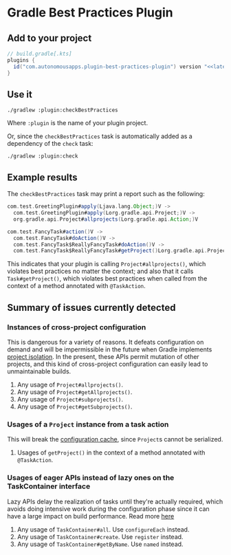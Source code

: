 # Gradle Best Practices Plugin

## Add to your project

```gradle
// build.gradle[.kts]
plugins {
  id("com.autonomousapps.plugin-best-practices-plugin") version "<<latest version>>"
}
```

## Use it

```shell
./gradlew :plugin:checkBestPractices
```

Where `:plugin` is the name of your plugin project.

Or, since the `checkBestPractices` task is automatically added as a dependency of the `check` task:

```shell
./gradlew :plugin:check
```

## Example results

The `checkBestPractices` task may print a report such as the following:

```groovy
com.test.GreetingPlugin#apply(Ljava.lang.Object;)V ->
  com.test.GreetingPlugin#apply(Lorg.gradle.api.Project;)V ->
  org.gradle.api.Project#allprojects(Lorg.gradle.api.Action;)V

com.test.FancyTask#action()V ->
  com.test.FancyTask#doAction()V ->
  com.test.FancyTask$ReallyFancyTask#doAction()V ->
  com.test.FancyTask$ReallyFancyTask#getProject()Lorg.gradle.api.Project;
```

This indicates that your plugin is calling `Project#allprojects()`, which violates best practices no matter the context;
and also that it calls `Task#getProject()`, which violates best practices when called from the context of a method
annotated with `@TaskAction`.

## Summary of issues currently detected

### Instances of cross-project configuration

This is dangerous for a variety of reasons. It defeats configuration on demand and will be impermissible in the future
when Gradle implements [project isolation](https://gradle.github.io/configuration-cache/#project_isolation). In the
present, these APIs permit mutation of other projects, and this kind of cross-project configuration can easily lead to
unmaintainable builds.

1. Any usage of `Project#allprojects()`.
2. Any usage of `Project#getAllprojects()`.
3. Any usage of `Project#subprojects()`.
4. Any usage of `Project#getSubprojects()`.

### Usages of a `Project` instance from a task action

This will break the [configuration cache](https://docs.gradle.org/nightly/userguide/configuration_cache.html), since
`Project`s cannot be serialized.

1. Usages of `getProject()` in the context of a method annotated with `@TaskAction`. 

### Usages of eager APIs instead of lazy ones on the TaskContainer interface

Lazy APIs delay the realization of tasks until they're actually required, which avoids doing intensive work 
during the configuration phase since it can have a large impact on build performance. 
Read more [here](https://docs.gradle.org/current/userguide/task_configuration_avoidance.html#sec:old_vs_new_configuration_api_overview)

1. Any usage of `TaskContainer#all`. Use `configureEach` instead.
2. Any usage of `TaskContainer#create`. Use `register` instead.
3. Any usage of `TaskContainer#getByName`. Use `named` instead.

